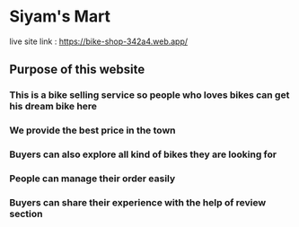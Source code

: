 # Siyam's Mart

live site link : https://bike-shop-342a4.web.app/

## Purpose of this website

### This is a bike selling service so people who loves bikes can get his dream bike here
### We provide the best price in the town
### Buyers can also explore all kind of bikes they are looking for
### People can manage their order easily 
### Buyers can share their experience with the help of review section

